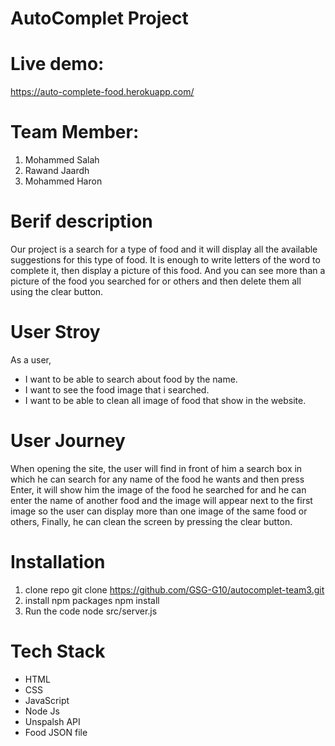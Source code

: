 # AutoComplet Project
# Live demo:
https://auto-complete-food.herokuapp.com/
# Team Member:
1. Mohammed Salah
2. Rawand Jaardh
3. Mohammed Haron

# Berif description
Our project is a search for a type of food and it will display all the available suggestions for this type of food. It is enough to write letters of the word to complete it, then display a picture of this food.
And you can see more than a picture of the food you searched for or others and then delete them all using the clear button.

# User Stroy
As a user,
* I want to be able to search about food by the name.
* I want to see the food image that i searched.
* I want to be able to clean all image of food that show in the website.
# User Journey
When opening the site, the user will find in front of him a search box in which he can search for any name of the food he wants and then press Enter, it will show him the image of the food he searched for and he can enter the name of another food and the image will appear next to the first image so the user can display more than one image of the same food or others, Finally, he can clean the screen by pressing the clear button.
# Installation
1. clone repo
git clone https://github.com/GSG-G10/autocomplet-team3.git
2. install npm packages
npm install
1. Run the code
node src/server.js
# Tech Stack
* HTML
* CSS
* JavaScript
* Node Js
* Unspalsh API
* Food JSON file
